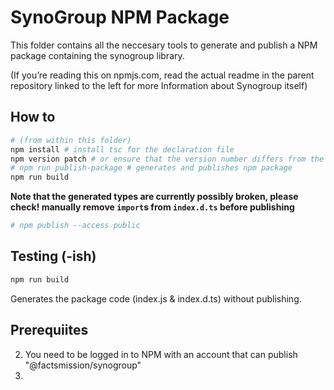 # SynoGroup NPM Package

This folder contains all the neccesary tools to generate and publish a NPM
package containing the synogroup library.

(If you’re reading this on npmjs.com, read the actual readme in the parent
repository linked to the left for more Information about Synogroup itself)

## How to

```bash
# (from within this folder)
npm install # install tsc for the declaration file
npm version patch # or ensure that the version number differs from the last published version otherwise
# npm run publish-package # generates and publishes npm package
npm run build
```

**Note that the generated types are currently possibly broken, please check!
manually remove `import`s from `index.d.ts` before publishing**

```bash
# npm publish --access public
```

## Testing (-ish)

```bash
npm run build
```

Generates the package code (index.js & index.d.ts) without publishing.

## Prerequiites

2. You need to be logged in to NPM with an account that can publish
   "@factsmission/synogroup"
3.
